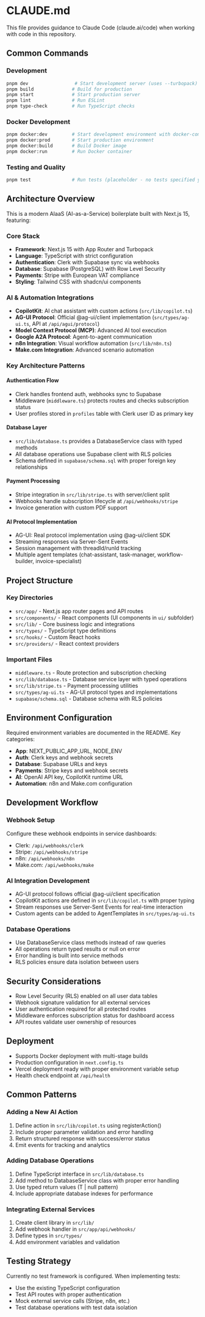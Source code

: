 # CLAUDE.md

This file provides guidance to Claude Code (claude.ai/code) when working with code in this repository.

## Common Commands

### Development
```bash
pnpm dev                 # Start development server (uses --turbopack)
pnpm build              # Build for production
pnpm start              # Start production server
pnpm lint               # Run ESLint
pnpm type-check         # Run TypeScript checks
```

### Docker Development
```bash
pnpm docker:dev         # Start development environment with docker-compose
pnpm docker:prod        # Start production environment
pnpm docker:build       # Build Docker image
pnpm docker:run         # Run Docker container
```

### Testing and Quality
```bash
pnpm test               # Run tests (placeholder - no tests specified yet)
```

## Architecture Overview

This is a modern AIaaS (AI-as-a-Service) boilerplate built with Next.js 15, featuring:

### Core Stack
- **Framework**: Next.js 15 with App Router and Turbopack
- **Language**: TypeScript with strict configuration
- **Authentication**: Clerk with Supabase sync via webhooks
- **Database**: Supabase (PostgreSQL) with Row Level Security
- **Payments**: Stripe with European VAT compliance
- **Styling**: Tailwind CSS with shadcn/ui components

### AI & Automation Integrations
- **CopilotKit**: AI chat assistant with custom actions (`src/lib/copilot.ts`)
- **AG-UI Protocol**: Official @ag-ui/client implementation (`src/types/ag-ui.ts`, API at `/api/agui/protocol`)
- **Model Context Protocol (MCP)**: Advanced AI tool execution
- **Google A2A Protocol**: Agent-to-agent communication
- **n8n Integration**: Visual workflow automation (`src/lib/n8n.ts`)
- **Make.com Integration**: Advanced scenario automation

### Key Architecture Patterns

#### Authentication Flow
- Clerk handles frontend auth, webhooks sync to Supabase
- Middleware (`middleware.ts`) protects routes and checks subscription status
- User profiles stored in `profiles` table with Clerk user ID as primary key

#### Database Layer
- `src/lib/database.ts` provides a DatabaseService class with typed methods
- All database operations use Supabase client with RLS policies
- Schema defined in `supabase/schema.sql` with proper foreign key relationships

#### Payment Processing
- Stripe integration in `src/lib/stripe.ts` with server/client split
- Webhooks handle subscription lifecycle at `/api/webhooks/stripe`
- Invoice generation with custom PDF support

#### AI Protocol Implementation
- AG-UI: Real protocol implementation using @ag-ui/client SDK
- Streaming responses via Server-Sent Events
- Session management with threadId/runId tracking
- Multiple agent templates (chat-assistant, task-manager, workflow-builder, invoice-specialist)

## Project Structure

### Key Directories
- `src/app/` - Next.js app router pages and API routes
- `src/components/` - React components (UI components in `ui/` subfolder)
- `src/lib/` - Core business logic and integrations
- `src/types/` - TypeScript type definitions
- `src/hooks/` - Custom React hooks
- `src/providers/` - React context providers

### Important Files
- `middleware.ts` - Route protection and subscription checking
- `src/lib/database.ts` - Database service layer with typed operations
- `src/lib/stripe.ts` - Payment processing utilities
- `src/types/ag-ui.ts` - AG-UI protocol types and implementations
- `supabase/schema.sql` - Database schema with RLS policies

## Environment Configuration

Required environment variables are documented in the README. Key categories:
- **App**: NEXT_PUBLIC_APP_URL, NODE_ENV
- **Auth**: Clerk keys and webhook secrets
- **Database**: Supabase URLs and keys
- **Payments**: Stripe keys and webhook secrets
- **AI**: OpenAI API key, CopilotKit runtime URL
- **Automation**: n8n and Make.com configuration

## Development Workflow

### Webhook Setup
Configure these webhook endpoints in service dashboards:
- Clerk: `/api/webhooks/clerk`
- Stripe: `/api/webhooks/stripe`
- n8n: `/api/webhooks/n8n`
- Make.com: `/api/webhooks/make`

### AI Integration Development
- AG-UI protocol follows official @ag-ui/client specification
- CopilotKit actions are defined in `src/lib/copilot.ts` with proper typing
- Stream responses use Server-Sent Events for real-time interaction
- Custom agents can be added to AgentTemplates in `src/types/ag-ui.ts`

### Database Operations
- Use DatabaseService class methods instead of raw queries
- All operations return typed results or null on error
- Error handling is built into service methods
- RLS policies ensure data isolation between users

## Security Considerations

- Row Level Security (RLS) enabled on all user data tables
- Webhook signature validation for all external services
- User authentication required for all protected routes
- Middleware enforces subscription status for dashboard access
- API routes validate user ownership of resources

## Deployment

- Supports Docker deployment with multi-stage builds
- Production configuration in `next.config.ts`
- Vercel deployment ready with proper environment variable setup
- Health check endpoint at `/api/health`

## Common Patterns

### Adding a New AI Action
1. Define action in `src/lib/copilot.ts` using registerAction()
2. Include proper parameter validation and error handling
3. Return structured response with success/error status
4. Emit events for tracking and analytics

### Adding Database Operations
1. Define TypeScript interface in `src/lib/database.ts`
2. Add method to DatabaseService class with proper error handling
3. Use typed return values (T | null pattern)
4. Include appropriate database indexes for performance

### Integrating External Services
1. Create client library in `src/lib/`
2. Add webhook handler in `src/app/api/webhooks/`
3. Define types in `src/types/`
4. Add environment variables and validation

## Testing Strategy

Currently no test framework is configured. When implementing tests:
- Use the existing TypeScript configuration
- Test API routes with proper authentication
- Mock external service calls (Stripe, n8n, etc.)
- Test database operations with test data isolation